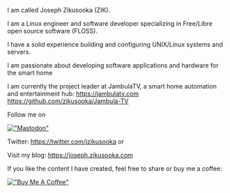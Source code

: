 I am called Joseph Zikusooka (ZIK).

I am a Linux engineer and software developer specializing in Free/Libre open source software (FLOSS).

I have a solid experience building and configuring UNIX/Linux systems and servers.

I am passionate about developing software applications and hardware for the smart home

I am currently the project leader at JambulaTV, a smart home automation and entertainment hub: 
https://jambulatv.com
https://github.com/zikusooka/Jambula-TV


Follow me on 

[!["Mastodon"](https://joinmastodon.org/_next/static/media/wordmark-white-text.01e9f493.svg)](https://mastodon.social/@jzik)

Twitter: https://twitter.com/jzikusooka or 

Visit my blog: https://joseph.zikusooka.com

If you like the content I have created, feel free to share or
buy me a coffee:

[!["Buy Me A Coffee"](https://www.buymeacoffee.com/assets/img/custom_images/orange_img.png)](https://ko-fi.com/jzikusooka)


<!---
zikusooka/zikusooka is a ✨ special ✨ repository because its `README.md` (this file) appears on your GitHub profile.
You can click the Preview link to take a look at your changes.
--->
